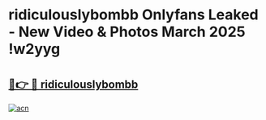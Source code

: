 # ridiculouslybombb Onlyfans Leaked - New Video & Photos March 2025 !w2yyg

# <h2><a href="https://qzugnb.iuczelnia.edu.pl?title=ridiculouslybombb&ref=w2yyg">🔗👉 🔴 ridiculouslybombb</a></h2>

[![acn](https://github.com/user-attachments/assets/0f9c940e-d8b0-45ae-aac7-cd30a18b3e1c)](https://qzugnb.iuczelnia.edu.pl?title=ridiculouslybombb&ref=w2yyg)

